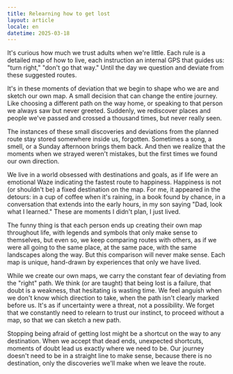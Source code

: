 ```yaml
---
title: Relearning how to get lost
layout: article
locale: en
datetime: 2025-03-18
---
```


It's curious how much we trust adults when we're little. Each rule is a detailed map of how to live, each instruction an internal GPS that guides us: "turn right," "don't go that way." Until the day we question and deviate from these suggested routes.

It's in these moments of deviation that we begin to shape who we are and sketch our own map. A small decision that can change the entire journey. Like choosing a different path on the way home, or speaking to that person we always saw but never greeted. Suddenly, we rediscover places and people we've passed and crossed a thousand times, but never really seen.

The instances of these small discoveries and deviations from the planned route stay stored somewhere inside us, forgotten. Sometimes a song, a smell, or a Sunday afternoon brings them back. And then we realize that the moments when we strayed weren't mistakes, but the first times we found our own direction.

We live in a world obsessed with destinations and goals, as if life were an emotional Waze indicating the fastest route to happiness. Happiness is not (or shouldn't be) a fixed destination on the map. For me, it appeared in the detours: in a cup of coffee when it's raining, in a book found by chance, in a conversation that extends into the early hours, in my son saying "Dad, look what I learned." These are moments I didn't plan, I just lived.

The funny thing is that each person ends up creating their own map throughout life, with legends and symbols that only make sense to themselves, but even so, we keep comparing routes with others, as if we were all going to the same place, at the same pace, with the same landscapes along the way. But this comparison will never make sense. Each map is unique, hand-drawn by experiences that only we have lived.

While we create our own maps, we carry the constant fear of deviating from the "right" path. We think (or are taught) that being lost is a failure, that doubt is a weakness, that hesitating is wasting time. We feel anguish when we don't know which direction to take, when the path isn't clearly marked before us. It's as if uncertainty were a threat, not a possibility. We forget that we constantly need to relearn to trust our instinct, to proceed without a map, so that we can sketch a new path.

Stopping being afraid of getting lost might be a shortcut on the way to any destination. When we accept that dead ends, unexpected shortcuts, moments of doubt lead us exactly where we need to be. Our journey doesn't need to be in a straight line to make sense, because there is no destination, only the discoveries we'll make when we leave the route.

